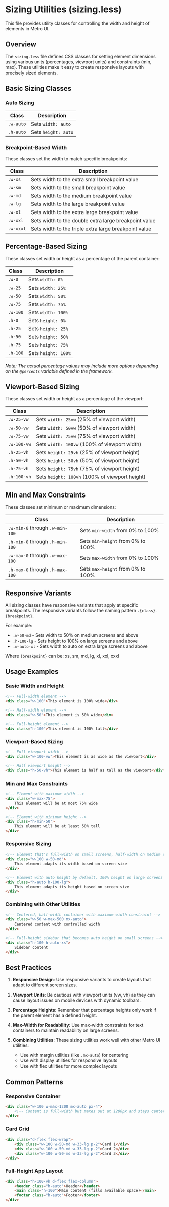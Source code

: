 # Sizing Utilities (sizing.less)

This file provides utility classes for controlling the width and height of elements in Metro UI.

## Overview

The `sizing.less` file defines CSS classes for setting element dimensions using various units (percentages, viewport units) and constraints (min, max). These utilities make it easy to create responsive layouts with precisely sized elements.

## Basic Sizing Classes

### Auto Sizing

| Class | Description |
|-------|-------------|
| `.w-auto` | Sets `width: auto` |
| `.h-auto` | Sets `height: auto` |

### Breakpoint-Based Width

These classes set the width to match specific breakpoints:

| Class | Description |
|-------|-------------|
| `.w-xs` | Sets width to the extra small breakpoint value |
| `.w-sm` | Sets width to the small breakpoint value |
| `.w-md` | Sets width to the medium breakpoint value |
| `.w-lg` | Sets width to the large breakpoint value |
| `.w-xl` | Sets width to the extra large breakpoint value |
| `.w-xxl` | Sets width to the double extra large breakpoint value |
| `.w-xxxl` | Sets width to the triple extra large breakpoint value |

## Percentage-Based Sizing

These classes set width or height as a percentage of the parent container:

| Class | Description |
|-------|-------------|
| `.w-0` | Sets `width: 0%` |
| `.w-25` | Sets `width: 25%` |
| `.w-50` | Sets `width: 50%` |
| `.w-75` | Sets `width: 75%` |
| `.w-100` | Sets `width: 100%` |
| `.h-0` | Sets `height: 0%` |
| `.h-25` | Sets `height: 25%` |
| `.h-50` | Sets `height: 50%` |
| `.h-75` | Sets `height: 75%` |
| `.h-100` | Sets `height: 100%` |

*Note: The actual percentage values may include more options depending on the `@percents` variable defined in the framework.*

## Viewport-Based Sizing

These classes set width or height as a percentage of the viewport:

| Class | Description |
|-------|-------------|
| `.w-25-vw` | Sets `width: 25vw` (25% of viewport width) |
| `.w-50-vw` | Sets `width: 50vw` (50% of viewport width) |
| `.w-75-vw` | Sets `width: 75vw` (75% of viewport width) |
| `.w-100-vw` | Sets `width: 100vw` (100% of viewport width) |
| `.h-25-vh` | Sets `height: 25vh` (25% of viewport height) |
| `.h-50-vh` | Sets `height: 50vh` (50% of viewport height) |
| `.h-75-vh` | Sets `height: 75vh` (75% of viewport height) |
| `.h-100-vh` | Sets `height: 100vh` (100% of viewport height) |

## Min and Max Constraints

These classes set minimum or maximum dimensions:

| Class | Description |
|-------|-------------|
| `.w-min-0` through `.w-min-100` | Sets `min-width` from 0% to 100% |
| `.h-min-0` through `.h-min-100` | Sets `min-height` from 0% to 100% |
| `.w-max-0` through `.w-max-100` | Sets `max-width` from 0% to 100% |
| `.h-max-0` through `.h-max-100` | Sets `max-height` from 0% to 100% |

## Responsive Variants

All sizing classes have responsive variants that apply at specific breakpoints. The responsive variants follow the naming pattern `.{class}-{breakpoint}`.

For example:
- `.w-50-md` - Sets width to 50% on medium screens and above
- `.h-100-lg` - Sets height to 100% on large screens and above
- `.w-auto-xl` - Sets width to auto on extra large screens and above

Where `{breakpoint}` can be: xs, sm, md, lg, xl, xxl, xxxl

## Usage Examples

### Basic Width and Height

```html
<!-- Full-width element -->
<div class="w-100">This element is 100% wide</div>

<!-- Half-width element -->
<div class="w-50">This element is 50% wide</div>

<!-- Full-height element -->
<div class="h-100">This element is 100% tall</div>
```

### Viewport-Based Sizing

```html
<!-- Full viewport width -->
<div class="w-100-vw">This element is as wide as the viewport</div>

<!-- Half viewport height -->
<div class="h-50-vh">This element is half as tall as the viewport</div>
```

### Min and Max Constraints

```html
<!-- Element with maximum width -->
<div class="w-max-75">
    This element will be at most 75% wide
</div>

<!-- Element with minimum height -->
<div class="h-min-50">
    This element will be at least 50% tall
</div>
```

### Responsive Sizing

```html
<!-- Element that's full-width on small screens, half-width on medium screens -->
<div class="w-100 w-50-md">
    This element adapts its width based on screen size
</div>

<!-- Element with auto height by default, 100% height on large screens -->
<div class="h-auto h-100-lg">
    This element adapts its height based on screen size
</div>
```

### Combining with Other Utilities

```html
<!-- Centered, half-width container with maximum width constraint -->
<div class="w-50 w-max-500 mx-auto">
    Centered content with controlled width
</div>

<!-- Full-height sidebar that becomes auto height on small screens -->
<div class="h-100 h-auto-xs">
    Sidebar content
</div>
```

## Best Practices

1. **Responsive Design**: Use responsive variants to create layouts that adapt to different screen sizes.

2. **Viewport Units**: Be cautious with viewport units (vw, vh) as they can cause layout issues on mobile devices with dynamic toolbars.

3. **Percentage Heights**: Remember that percentage heights only work if the parent element has a defined height.

4. **Max-Width for Readability**: Use max-width constraints for text containers to maintain readability on large screens.

5. **Combining Utilities**: These sizing utilities work well with other Metro UI utilities:
   - Use with margin utilities (like `.mx-auto`) for centering
   - Use with display utilities for responsive layouts
   - Use with flex utilities for more complex layouts

## Common Patterns

### Responsive Container

```html
<div class="w-100 w-max-1200 mx-auto px-4">
    <!-- Content is full-width but maxes out at 1200px and stays centered -->
</div>
```

### Card Grid

```html
<div class="d-flex flex-wrap">
    <div class="w-100 w-50-md w-33-lg p-2">Card 1</div>
    <div class="w-100 w-50-md w-33-lg p-2">Card 2</div>
    <div class="w-100 w-50-md w-33-lg p-2">Card 3</div>
</div>
```

### Full-Height App Layout

```html
<div class="h-100-vh d-flex flex-column">
    <header class="h-auto">Header</header>
    <main class="h-100">Main content (fills available space)</main>
    <footer class="h-auto">Footer</footer>
</div>
```